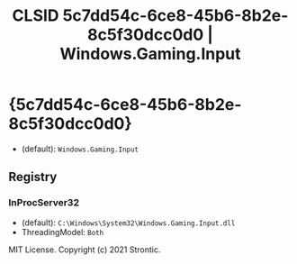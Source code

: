 ﻿---
title: "CLSID 5c7dd54c-6ce8-45b6-8b2e-8c5f30dcc0d0 | Windows.Gaming.Input"
excerpt: What is COM-Object CLSID 5c7dd54c-6ce8-45b6-8b2e-8c5f30dcc0d0?
---

# {5c7dd54c-6ce8-45b6-8b2e-8c5f30dcc0d0}

* (default): `Windows.Gaming.Input`

## Registry


### InProcServer32

* (default): `C:\Windows\System32\Windows.Gaming.Input.dll`
* ThreadingModel: `Both`

MIT License. Copyright (c) 2021 Strontic.


